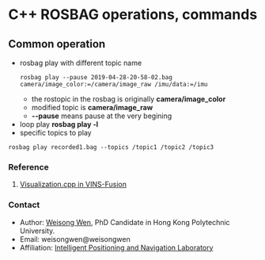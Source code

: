 # C++ ROSBAG operations, commands 

## Common operation
- rosbag play with different topic name
    ```
    rosbag play --pause 2019-04-28-20-58-02.bag camera/image_color:=/camera/image_raw /imu/data:=/imu
    ```
    - the rostopic in the rosbag is  originally **camera/image_color**
    - modified topic is **camera/image_raw**
    - **--pause** means pause at the very begining
- loop play **rosbag play -l**
-  specific topics to play
```
rosbag play recorded1.bag --topics /topic1 /topic2 /topic3
``` 
### Reference
1. [Visualization.cpp in VINS-Fusion](https://github.com/HKUST-Aerial-Robotics/VINS-Fusion/blob/master/vins_estimator/src/utility/visualization.cpp#L161)
<!-- 2. [Quick Intro to Git and GitHub](https://hplgit.github.io/teamods/bitgit/Langtangen_bitgit_4print.pdf) -->


### Contact
- Author: [Weisong Wen](https://weisongwen.wixsite.com/weisongwen), PhD Candidate in Hong Kong Polytechnic University.
- Email: weisongwen@weisongwen
- Affiliation: [Intelligent Positioning and Navigation Laboratory](https://www.polyu-ipn-lab.com/)
